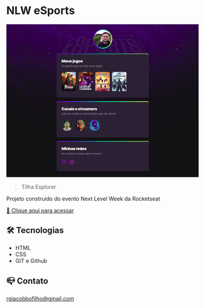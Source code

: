 # NLW eSports 

![preview](./.github/preview.png)

> Tilha Esplorer

Projeto construido do evento Next Level Week da Rocketseat

[🔗 Clique aqui para acessar](https://rgiacobbo.github.io/nlw-esports-explorer/)

## 🛠 Tecnologias

- HTML
- CSS
- GIT e Github

## 📪 Contato
rgiacobbofilho@gmail.com

